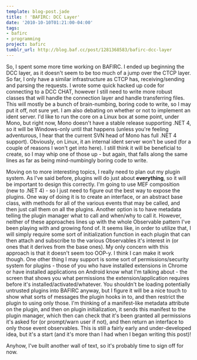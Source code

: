 ```yaml
---
template: blog-post.jade
title: ! 'BAFIRC: DCC Layer'
date: '2010-10-10T01:21:00-04:00'
tags:
- bafirc
- programming
project: bafirc
tumblr_url: http://blog.baf.cc/post/1281368583/bafirc-dcc-layer
---
```

So, I spent some more time working on BAFIRC. I ended up beginning the DCC layer, as it doesn't seem to be too much of a jump over the CTCP layer. So far, I only have a similar infrastructure as CTCP has, receiving/sending and parsing the requests. I wrote some quick hacked up code for connecting to a DCC CHAT, however I still need to write more robust classes that will handle the connection layer and handle transferring files. This will mostly be a bunch of brain-numbing, boring code to write, so I may put it off, not sure yet. I am also debating on whether or not to implement an ident server. I'd like to run the core on a Linux box at some point, under Mono, but right now, Mono doesn't have a stable release supporting .NET 4, so it will be Windows-only until that happens (unless you're feeling adventurous, I hear that the current SVN head of Mono has full .NET 4 support). Obviously, on Linux, it an internal ident server won't be used (for a couple of reasons I won't get into here). I still think it will be beneficial to create, so I may whip one of those up - but again, that falls along the same lines as far as being mind-numbingly boring code to write.

Moving on to more interesting topics, I really need to plan out my plugin system. As I've said before, plugins will do just about **everything**, so it will be important to design this correctly. I'm going to use MEF composition (new to .NET 4) - so I just need to figure out the best way to expose the plugins. One way of doing it is to create an interface, or an abstract base class, with methods for all of the various events that may be called, and then just call them on all the plugins. Another option is to have metadata telling the plugin manager what to call and when/why to call it. However, neither of these approaches lines up with the whole Observable pattern I've been playing with and growing fond of. It seems like, in order to utilize that, I will simply require some sort of initialization function in each plugin that can then attach and subscribe to the various Observables it's interest in (or ones that it derives from the base ones). My only concern with this approach is that it doesn't seem too OOP-y. I think I can make it work though. One other thing I may support is some sort of permissions/security system for plugins - those of you who have installed extensions in Chrome or have installed applications on Android know what I'm talking about - the screen that shows you what permissions the extension/application requires before it's installed/activated/whatever. You shouldn't be loading potentially untrusted plugins into BAFIRC anyway, but I figure it will be a nice touch to show what sorts of messages the plugin hooks in to, and then restrict the plugin to using only those. I'm thinking of a manifest-like metadata attribute on the plugin, and then on plugin initialization, it sends this manifest to the plugin manager, which then can check that it's been granted all permissions it's asked for (or prompt/warn user if not), and then return an interface to only those event observables. This is still a fairly early and under-developed idea, but it's a start (and it's more than I had when I began writing this post)!

Anyhow, I've built another wall of text, so it's probably time to sign off for now.